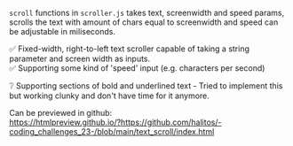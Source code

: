 `scroll` functions in `scroller.js` takes text, screenwidth and speed params, <br>
scrolls the text with amount of chars equal to screenwidth and speed can be adjustable in miliseconds.

:white_check_mark: Fixed-width, right-to-left text scroller capable of taking a string parameter and screen width as inputs. <br>
:white_check_mark: Supporting some kind of 'speed' input (e.g. characters per second) <br>

:grey_question: Supporting sections of bold and underlined text - Tried to implement this but working clunky and don't have time for it anymore.

Can be previewed in github:<br> 
https://htmlpreview.github.io/?https://github.com/halitos/-coding_challenges_23-/blob/main/text_scroll/index.html
